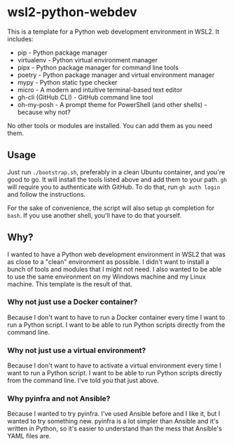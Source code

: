 # wsl2-python-webdev

This is a template for a Python web development environment in WSL2. It includes:

* pip - Python package manager
* virtualenv - Python virtual environment manager
* pipx - Python package manager for command line tools
* poetry - Python package manager and virtual environment manager
* mypy - Python static type checker
* micro - A modern and intuitive terminal-based text editor
* gh-cli (GitHub CLI) - GitHub command line tool
* oh-my-posh - A prompt theme for PowerShell (and other shells) - because why not?

No other tools or modules are installed. You can add them as you need them.

## Usage

Just run `./bootstrap.sh`, preferably in a clean Ubuntu container, and you're good to go. It will install the tools listed above and add them to your path. `gh` will require you to authenticate with GitHub. To do that, run `gh auth login` and follow the instructions.

For the sake of convenience, the script will also setup `gh` completion for `bash`. If you use another shell, you'll have to do that yourself.

## Why?

I wanted to have a Python web development environment in WSL2 that was as close to a "clean" environment as possible. I didn't want to install a bunch of tools and modules that I might not need. I also wanted to be able to use the same environment on my Windows machine and my Linux machine. This template is the result of that.

### Why not just use a Docker container?

Because I don't want to have to run a Docker container every time I want to run a Python script. I want to be able to run Python scripts directly from the command line.

### Why not just use a virtual environment?

Because I don't want to have to activate a virtual environment every time I want to run a Python script. I want to be able to run Python scripts directly from the command line. I've told you that just above.

### Why pyinfra and not Ansible?

Because I wanted to try pyinfra. I've used Ansible before and I like it, but I wanted to try something new. pyinfra is a lot simpler than Ansible and it's written in Python, so it's easier to understand than the mess that Ansible's YAML files are.
